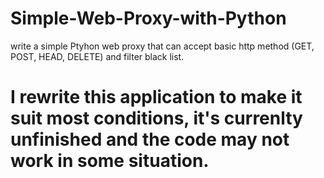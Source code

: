 # Simple-Web-Proxy-with-Python


write a simple Ptyhon web proxy that can accept basic http method (GET, POST, HEAD, DELETE) and filter black list.

# I rewrite this application to make it suit most conditions, it's currenlty unfinished and the code may not work in some situation.
